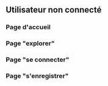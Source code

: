 ## Utilisateur non connecté

### Page d'accueil

### Page "explorer"

### Page "se connecter"

### Page "s'enregistrer"
